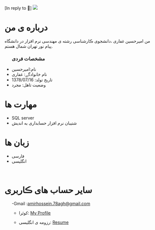 [In reply to 🌟]
<img src="https://avatars.githubusercontent.com/u/84289580?s=400&u=e4fe2f52dc54cac8dfe47b92eaef2de98b116e88&v=4"/>

 <h1> درباره ی من</h1>
  <p> من امیرحسین غفاری ،دانشجوی ڪارشناسی رشته ی مهندسی نرم افزار در دانشگاه پیام نور تهران شمال هستم.</p>
  
  <ul>
    <h3> مشخصات فردی</h3>
  <li>نام:امیرحسین</li>
  <li>نام خانوادگے: غفاری</li>
  <li>تاریخ تولد: 1378/07/16</li>
  <li>وضعیت تاهل: مجرد</li>

</ul>

  
<h1>مهارت ها</h1>

<ul>
    <li>SQL server</li>
  <li>شتیبان نرم افزار حسابداری به اندیش</li>
</ul>
<h1> زبان ها</h1>
<ul>
  <li>فارسی</li>
    <li>انگلیسی</li>
</ul>

<br/>

<h1> سایر حساب های ڪاربری </h1>
<ul>
 

 
   -Gmail :amirhossein.78agh@gmail.com

   - کوئرا: <a href="https://quera.ir/profile/amirhoseinghafari78">My Profile</a>

   - رزومه ی انگلیسی: <a href="https://amirhoseinghafari.github.io/resume/"> Resume </a>
</ul>
